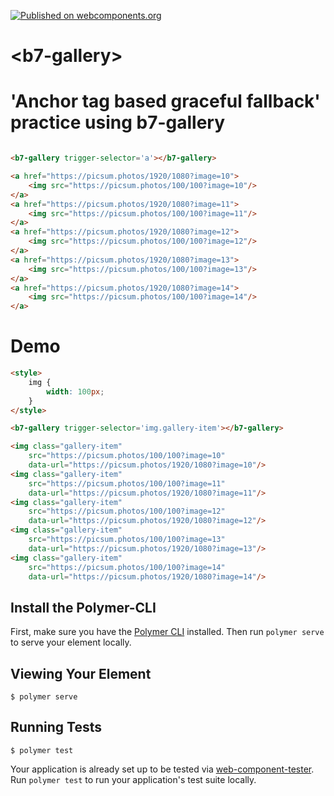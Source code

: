 [![Published on webcomponents.org](https://img.shields.io/badge/webcomponents.org-published-blue.svg?style=flat-square)](https://www.webcomponents.org/element/balint777/b7-gallery)

# \<b7-gallery\>

# 'Anchor tag based graceful fallback' practice using b7-gallery
<!---
```
<custom-element-demo>
  <template>
    <script src="../webcomponentsjs/webcomponents-lite.js"></script>
    <style>
        body {
            min-height: 20em;
        }
    </style>
    <link rel="import" href="b7-gallery.html">
    <next-code-block></next-code-block>
  </template>
</custom-element-demo>
```
-->
```html

<b7-gallery trigger-selector='a'></b7-gallery>

<a href="https://picsum.photos/1920/1080?image=10">
    <img src="https://picsum.photos/100/100?image=10"/>
</a>
<a href="https://picsum.photos/1920/1080?image=11">
    <img src="https://picsum.photos/100/100?image=11"/>
</a>
<a href="https://picsum.photos/1920/1080?image=12">
    <img src="https://picsum.photos/100/100?image=12"/>
</a>
<a href="https://picsum.photos/1920/1080?image=13">
    <img src="https://picsum.photos/100/100?image=13"/>
</a>
<a href="https://picsum.photos/1920/1080?image=14">
    <img src="https://picsum.photos/100/100?image=14"/>
</a>
```

# Demo
<!---
```
<custom-element-demo>
  <template>
    <script src="../webcomponentsjs/webcomponents-lite.js"></script>
    <style>
        body {
            min-height: 20em;
        }
    </style>
    <link rel="import" href="b7-gallery.html">
    <next-code-block></next-code-block>
  </template>
</custom-element-demo>
```
-->
```html
<style>
    img {
        width: 100px;
    }
</style>

<b7-gallery trigger-selector='img.gallery-item'></b7-gallery>

<img class="gallery-item"
    src="https://picsum.photos/100/100?image=10"
    data-url="https://picsum.photos/1920/1080?image=10"/>
<img class="gallery-item"
    src="https://picsum.photos/100/100?image=11"
    data-url="https://picsum.photos/1920/1080?image=11"/>
<img class="gallery-item"
    src="https://picsum.photos/100/100?image=12"
    data-url="https://picsum.photos/1920/1080?image=12"/>
<img class="gallery-item"
    src="https://picsum.photos/100/100?image=13"
    data-url="https://picsum.photos/1920/1080?image=13"/>
<img class="gallery-item"
    src="https://picsum.photos/100/100?image=14"
    data-url="https://picsum.photos/1920/1080?image=14"/>
```


## Install the Polymer-CLI

First, make sure you have the [Polymer CLI](https://www.npmjs.com/package/polymer-cli) installed. Then run `polymer serve` to serve your element locally.

## Viewing Your Element

```
$ polymer serve
```

## Running Tests

```
$ polymer test
```

Your application is already set up to be tested via [web-component-tester](https://github.com/Polymer/web-component-tester). Run `polymer test` to run your application's test suite locally.
